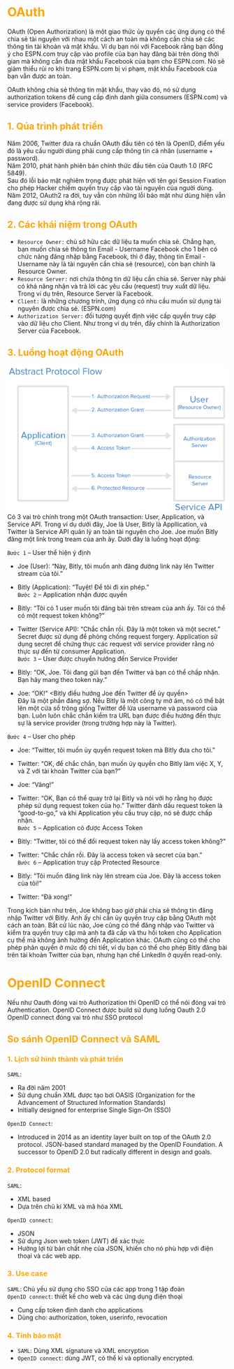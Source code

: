 <h1 style="color:orange">OAuth</h1>
OAuth (Open Authorization) là một giao thức ủy quyền các ứng dụng có thể chia sẻ tài nguyên với nhau một cách an toàn mà không cần chia sẻ các thông tin tài khoản và mật khẩu. Ví dụ bạn nói với Facebook rằng bạn đồng ý cho ESPN.com truy cập vào profile của bạn hay đăng bài trên dòng thời gian mà không cần đưa mật khẩu Facebook của bạm cho ESPN.com. Nó sẽ giảm thiểu rủi ro khi trang ESPN.com bị vi phạm, mật khẩu Facebook của bạn vẫn được an toàn.

OAuth không chia sẻ thông tin mật khẩu, thay vào đó, nó sử dụng authorization tokens để cung cấp định danh giữa consumers (ESPN.com) và service providers (Facebook).
<h2 style="color:orange">1. Qúa trình phát triển</h2>
Năm 2006, Twitter đưa ra chuẩn OAuth đầu tiên có tên là OpenID, điểm yếu đó là yêu cầu người dùng phải cung cấp thông tin cá nhân (username + password).<br>
Năm 2010, phát hành phiên bản chính thức đầu tiên của Oauth 1.0 (RFC 5849).<br>
Sau đó lỗi bảo mật nghiêm trọng được phát hiện với tên gọi Session Fixation cho phép Hacker chiếm quyền truy cập vào tài nguyên của người dùng.<br>
Năm 2012, OAuth2 ra đời, tuy vẫn còn những lỗi bảo mật như dùng hiện vẫn đang được sử dụng khá rộng rãi.
<h2 style="color:orange">2. Các khái niệm trong OAuth</h2>

- `Resource Owner:` chủ sở hữu các dữ liệu ta muốn chia sẻ. Chẳng hạn, bạn muốn chia sẻ thông tin Email - Username Facebook cho 1 bên có chức năng đăng nhập bằng Facebook, thì ở đây, thông tin Email - Username này là tài nguyên cần chia sẻ (resource), còn bạn chính là Resource Owner.
- `Resource Server:` nơi chứa thông tin dữ liệu cần chia sẻ. Server này phải có khả năng nhận và trả lời các yêu cầu (request) truy xuất dữ liệu. Trong ví dụ trên, Resource Server là Facebook.
- `Client:` là những chương trình, ứng dụng có nhu cầu muốn sử dụng tài nguyên được chia sẻ. (ESPN.com)
- `Authorization Server:` đối tượng quyết định việc cấp quyền truy cập vào dữ liệu cho Client. Như trong ví dụ trên, đấy chính là Authorization Server của Facebook.
<h2 style="color:orange">3. Luồng hoạt động OAuth</h2>

![oauth1](../img/oauth1.png)<br>
Có 3 vai trò chính trong một OAuth transaction: User, Application, và Service API. Trong ví dụ dưới đây, Joe là User, Bitly là Appllication, và Twitter là Service API quản lý an toàn tài nguyên cho Joe. Joe muốn Bitly đăng một link trong tream của anh ây. Dưới đây là luồng hoạt động:

`Bước 1` – User thể hiện ý định

- Joe (User): “Này, Bitly, tôi muốn anh đăng đường link này lên Twitter stream của tôi.”<br>
- Bitly (Application): “Tuyệt! Để tôi đi xin phép.”<br>
`Bước 2` – Application nhận được quyền

- Bitly: “Tôi có 1 user muốn tôi đăng bài trên stream của anh ấy. Tôi có thể có một request token không?”<br>
- Twitter (Service API): “Chắc chắn rồi. Đây là một token và một secret.” Secret được sử dụng để phòng chống request forgery. Application sử dụng secret để chứng thực các request với service provider rằng nó thực sự đến từ consumer Application.<br>
`Bước 3` – User được chuyển hướng đến Service Provider

- Bitly: “OK, Joe. Tôi đang gửi bạn đến Twitter và bạn có thể chấp nhận. Bạn hãy mang theo token này.”<br>
- Joe: “OK!” <Bitly điều hướng Joe đến Twitter để ủy quyền><br>
Đây là một phần đáng sợ. Nếu Bitly là một công ty mờ ám, nó có thể bật lên một cửa sổ trông giống Twitter để lừa username và password của bạn. Luôn luôn chắc chắn kiểm tra URL bạn được điều hướng đến thực sự là service provider (trong trường hợp này là Twitter).

`Bước 4` – User cho phép

- Joe: “Twitter, tôi muốn ủy quyền request token mà Bitly đưa cho tôi.”<br>
- Twitter: “OK, để chắc chắn, bạn muốn ủy quyền cho Bitly làm việc X, Y, và Z với tài khoản Twitter của bạn?”<br>
- Joe: “Vâng!”<br>
- Twitter: “OK, Bạn có thể quay trở lại Bitly và nói với họ rằng họ được phép sử dụng request token của họ.” Twitter đánh dấu request token là “good-to-go,” và khi Application yêu cầu truy cập, nó sẽ được chấp nhận.<br>
`Bước 5` – Application có được Access Token

- Bitly: “Twitter, tôi có thể đổi request token này lấy access token không?”<br>
- Twitter: “Chắc chắn rồi. Đây là access token và secret của bạn.”<br>
`Bước 6` – Application truy cập Protected Resource

- Bitly: “Tôi muốn đăng link này lên stream của Joe. Đây là access token của tôi!”<br>
- Twitter: “Đã xong!”<br>

Trong kịch bản như trên, Joe không bao giờ phải chia sẻ thông tin đăng nhập Twitter với Bitly. Anh ấy chỉ cần ủy quyền truy cập bằng OAuth một cách an toàn. Bất cứ lúc nào, Joe cũng có thể đăng nhập vào Twitter và kiểm tra quyền truy cập mà anh ta đã cấp và thu hồi token cho Application cụ thể mà không ảnh hưởng đến Application khác. OAuth cũng có thể cho phép phân quyền ở mức độ chi tiết, ví dụ bạn có thể cho phép Bitly đăng bài trên tài khoản Twitter của bạn, nhưng hạn chế Linkedln ở quyền read-only.
<h1 style="color:orange">OpenID Connect</h1>
Nếu như Oauth đóng vai trò Authorization thì OpenID có thể nói đóng vai trò Authentication. OpenID Connect được build sử dụng luồng Oauth 2.0<br>
OpenID connect đóng vai trò như SSO protocol
<h2 style="color:orange">So sánh OpenID Connect và SAML</h2>
<h3 style="color:orange">1. Lịch sử hình thành và phát triển</h3>

`SAML`:
- Ra đời năm 2001
- Sử dụng chuẩn XML được tạo bơi OASIS (Organization for the Advancement of Structured Information Standards)
- Initially designed for enterprise Single Sign-On (SSO)<br>

`OpenID Connect`:
- Introduced in 2014 as an identity layer built on top of the OAuth 2.0 protocol.
JSON-based standard managed by the OpenID Foundation.
A successor to OpenID 2.0 but radically different in design and goals.
<h3 style="color:orange">2. Protocol format</h3>

`SAML`:
- XML based
- Dựa trên chũ kí XML và mã hóa XML<br>

`OpenID connect`:
- JSON
- Sử dụng Json web token (JWT) để xác thực
- Hưởng lợi từ bản chất nhẹ của JSON, khiến cho nó phù hợp với điện thoại và các web app.
<h3 style="color:orange">3. Use case</h3>

`SAML`: Chủ yếu sử dụng cho SSO của các app trong 1 tập đoàn<br>
`OpenID connect`: thiết kế cho web và các ứng dụng điện thoại<br>
- Cung cấp token định danh cho applications
- Dùng cho: authorization, token, userinfo, revocation
<h3 style="color:orange">4. Tính bảo mật</h3>

- `SAML`: Dùng XML signature và XML encryption
- `OpenID connect`: dùng JWT, có thể kí và optionally encrypted.